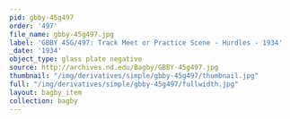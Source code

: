 ```yaml
---
pid: gbby-45g497
order: '497'
file_name: gbby-45g497.jpg
label: 'GBBY 45G/497: Track Meet or Practice Scene - Hurdles - 1934'
_date: '1934'
object_type: glass plate negative
source: http://archives.nd.edu/Bagby/GBBY-45g497.jpg
thumbnail: "/img/derivatives/simple/gbby-45g497/thumbnail.jpg"
full: "/img/derivatives/simple/gbby-45g497/fullwidth.jpg"
layout: bagby_item
collection: bagby
---
```

